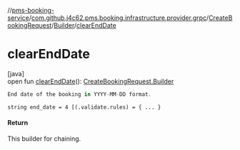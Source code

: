 //[pms-booking-service](../../../../index.md)/[com.github.j4c62.pms.booking.infrastructure.provider.grpc](../../index.md)/[CreateBookingRequest](../index.md)/[Builder](index.md)/[clearEndDate](clear-end-date.md)

# clearEndDate

[java]\
open fun [clearEndDate](clear-end-date.md)(): [CreateBookingRequest.Builder](index.md)

```kotlin
End date of the booking in YYYY-MM-DD format.

```
`string end_date = 4 [(.validate.rules) = { ... }`

#### Return

This builder for chaining.